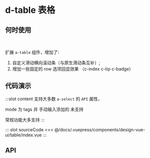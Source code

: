 # d-table 表格

## 何时使用


<br/>

扩展 `a-table` 组件，增加了: 

1. 自定义滑动横向滚动条（与原生滑动条互补）;
2. 增加一些固定的 row 选项回显效果 （c-index c-tip c-badge）

## 代码演示

<box single>
<tag text="基本">
<design-vue-ui-table-index />

:::slot content
支持大多数 `a-select` 的 `API` 属性，

mode 为 tags 并 手动输入添加的 未支持

常规功能大多支持
:::

::: slot sourceCode
<<< @/docs/.vuepress/components/design-vue-ui/table/index.vue
:::

</tag>
</box>

## API